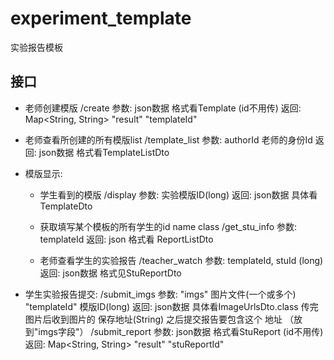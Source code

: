 # experiment_template
实验报告模板

## 接口

- 老师创建模版
  /create
  参数:  json数据  格式看Template (id不用传)
  返回: Map<String, String>   "result"     "templateId"

- 老师查看所创建的所有模版list
	/template_list
	参数: authorId 老师的身份Id
	返回: json数据 格式看TemplateListDto

- 模版显示:
	- 学生看到的模版
	  /display 
	  参数: 实验模版ID(long)
	  返回: json数据 具体看TemplateDto

	- 获取填写某个模板的所有学生的id name class
	  /get_stu_info
	  参数: templateId
	  返回: json 格式看 ReportListDto


	- 老师查看学生的实验报告
	  /teacher_watch
	  参数: templateId, stuId  (long)
	  返回: json数据 格式见StuReportDto

- 学生实验报告提交:
  /submit_imgs
  参数: "imgs" 图片文件(一个或多个)  "templateId" 模版ID(long)
  返回: json数据  具体看ImageUrlsDto.class
  传完图片后收到图片的 保存地址(String) 之后提交报告要包含这个 地址 （放到"imgs字段"）
  /submit_report
  参数: json数据 格式看StuReport (id不用传)
  返回: Map<String, String> "result"  "stuReportId"
